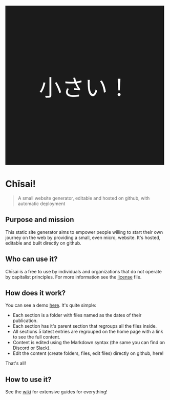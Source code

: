 ![Chisai logo](assets/social.png)

# Chīsai!

> A small website generator, editable and hosted on github, with automatic deployment


## Purpose and mission

This static site generator aims to empower people willing to start their own journey on the web by providing a small, even micro, website. It's hosted, editable and built directly on github.

## Who can use it?

Chīsai is a free to use by individuals and organizations that do not operate by capitalist principles. For more information see the [license](LICENSE) file.


## How does it work?

You can see a demo [here](https://thomasorus.github.io/Chisai/). It's quite simple:

- Each section is a folder with files named as the dates of their publication.
- Each section has it's parent section that regroups all the files inside.
- All sections 5 latest entries are regrouped on the home page with a link to see the full content.
- Content is edited using the Markdown syntax (the same you can find on Discord or Slack).
- Edit the content (create folders, files, edit files) directly on github, here!

That's all!

## How to use it?

See the [wiki](https://github.com/Thomasorus/Chisai/wiki) for extensive guides for everything!
